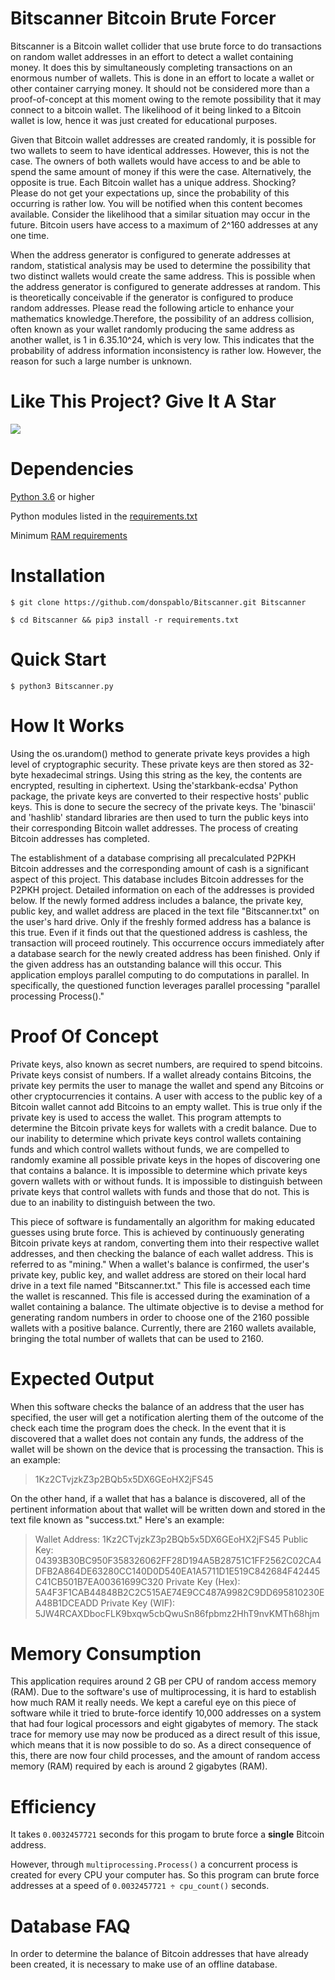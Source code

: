 # Bitscanner Bitcoin Brute Forcer

Bitscanner is a Bitcoin wallet collider that use brute force to do transactions on random wallet addresses in an effort to detect a wallet containing money. It does this by simultaneously completing transactions on an enormous number of wallets. This is done in an effort to locate a wallet or other container carrying money. It should not be considered more than a proof-of-concept at this moment owing to the remote possibility that it may connect to a bitcoin wallet. The likelihood of it being linked to a Bitcoin wallet is low, hence it was just created for educational purposes.

Given that Bitcoin wallet addresses are created randomly, it is possible for two wallets to seem to have identical addresses. However, this is not the case. The owners of both wallets would have access to and be able to spend the same amount of money if this were the case. Alternatively, the opposite is true. Each Bitcoin wallet has a unique address. Shocking? Please do not get your expectations up, since the probability of this occurring is rather low. You will be notified when this content becomes available. Consider the likelihood that a similar situation may occur in the future. Bitcoin users have access to a maximum of 2^160 addresses at any one time.

When the address generator is configured to generate addresses at random, statistical analysis may be used to determine the possibility that two distinct wallets would create the same address. This is possible when the address generator is configured to generate addresses at random. This is theoretically conceivable if the generator is configured to produce random addresses. Please read the following article to enhance your mathematics knowledge.Therefore, the possibility of an address collision, often known as your wallet randomly producing the same address as another wallet, is 1 in 6.35.10^24, which is very low. This indicates that the probability of address information inconsistency is rather low. However, the reason for such a large number is unknown.

# Like This Project? Give It A Star

[![](https://img.shields.io/github/stars/donspablo/Bitscanner.svg)](https://github.com/donspablo/Bitscanner)

# Dependencies

<a href="https://www.python.org/downloads/">Python 3.6</a> or higher

Python modules listed in the <a href="/requirements.txt">requirements.txt<a/>
  
Minimum <a href="#memory-consumption">RAM requirements</a>

# Installation

```
$ git clone https://github.com/donspablo/Bitscanner.git Bitscanner

$ cd Bitscanner && pip3 install -r requirements.txt
```

# Quick Start

```
$ python3 Bitscanner.py
```

# How It Works

Using the os.urandom() method to generate private keys provides a high level of cryptographic security. These private keys are then stored as 32-byte hexadecimal strings. Using this string as the key, the contents are encrypted, resulting in ciphertext. Using the'starkbank-ecdsa' Python package, the private keys are converted to their respective hosts' public keys. This is done to secure the secrecy of the private keys. The 'binascii' and 'hashlib' standard libraries are then used to turn the public keys into their corresponding Bitcoin wallet addresses. The process of creating Bitcoin addresses has completed.


The establishment of a database comprising all precalculated P2PKH Bitcoin addresses and the corresponding amount of cash is a significant aspect of this project. This database includes Bitcoin addresses for the P2PKH project. Detailed information on each of the addresses is provided below. If the newly formed address includes a balance, the private key, public key, and wallet address are placed in the text file "Bitscanner.txt" on the user's hard drive. Only if the freshly formed address has a balance is this true. Even if it finds out that the questioned address is cashless, the transaction will proceed routinely. This occurrence occurs immediately after a database search for the newly created address has been finished. Only if the given address has an outstanding balance will this occur. This application employs parallel computing to do computations in parallel. In specifically, the questioned function leverages parallel processing "parallel processing Process()."

# Proof Of Concept

Private keys, also known as secret numbers, are required to spend bitcoins. Private keys consist of numbers. If a wallet already contains Bitcoins, the private key permits the user to manage the wallet and spend any Bitcoins or other cryptocurrencies it contains. A user with access to the public key of a Bitcoin wallet cannot add Bitcoins to an empty wallet. This is true only if the private key is used to access the wallet. This program attempts to determine the Bitcoin private keys for wallets with a credit balance. Due to our inability to determine which private keys control wallets containing funds and which control wallets without funds, we are compelled to randomly examine all possible private keys in the hopes of discovering one that contains a balance. It is impossible to determine which private keys govern wallets with or without funds. It is impossible to distinguish between private keys that control wallets with funds and those that do not. This is due to an inability to distinguish between the two.

This piece of software is fundamentally an algorithm for making educated guesses using brute force. This is achieved by continuously generating Bitcoin private keys at random, converting them into their respective wallet addresses, and then checking the balance of each wallet address. This is referred to as "mining." When a wallet's balance is confirmed, the user's private key, public key, and wallet address are stored on their local hard drive in a text file named "Bitscanner.txt." This file is accessed each time the wallet is rescanned. This file is accessed during the examination of a wallet containing a balance. The ultimate objective is to devise a method for generating random numbers in order to choose one of the 2160 possible wallets with a positive balance. Currently, there are 2160 wallets available, bringing the total number of wallets that can be used to 2160.

# Expected Output

When this software checks the balance of an address that the user has specified, the user will get a notification alerting them of the outcome of the check each time the program does the check. In the event that it is discovered that a wallet does not contain any funds, the address of the wallet will be shown on the device that is processing the transaction. This is an example:

>1Kz2CTvjzkZ3p2BQb5x5DX6GEoHX2jFS45

On the other hand, if a wallet that has a balance is discovered, all of the pertinent information about that wallet will be written down and stored in the text file known as "success.txt." Here's an example:

>Wallet Address: 1Kz2CTvjzkZ3p2BQb5x5DX6GEoHX2jFS45
>Public Key: 04393B30BC950F358326062FF28D194A5B28751C1FF2562C02CA4DFB2A864DE63280CC140D0D540EA1A5711D1E519C842684F42445C41CB501B7EA00361699C320
>Private Key (Hex): 5A4F3F1CAB44848B2C2C515AE74E9CC487A9982C9DD695810230EA48B1DCEADD
>Private Key (WIF): 5JW4RCAXDbocFLK9bxqw5cbQwuSn86fpbmz2HhT9nvKMTh68hjm

# Memory Consumption

This application requires around 2 GB per CPU of random access memory (RAM). Due to the software's use of multiprocessing, it is hard to establish how much RAM it really needs. We kept a careful eye on this piece of software while it tried to brute-force identify 10,000 addresses on a system that had four logical processors and eight gigabytes of memory. The stack trace for memory use may now be produced as a direct result of this issue, which means that it is now possible to do so. As a direct consequence of this, there are now four child processes, and the amount of random access memory (RAM) required by each is around 2 gigabytes (RAM).

# Efficiency

It takes `0.0032457721` seconds for this progam to brute force a __single__ Bitcoin address. 

However, through `multiprocessing.Process()` a concurrent process is created for every CPU your computer has. So this program can brute force addresses at a speed of `0.0032457721 ÷ cpu_count()` seconds.



# Database FAQ

In order to determine the balance of Bitcoin addresses that have already been created, it is necessary to make use of an offline database. 

